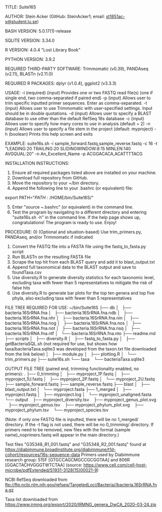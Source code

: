 TITLE: Suite16S

AUTHOR: Stein Acker (GitHub: SteinAcker1; email: st1851ac-s@student.lu.se)

BASH VERSION: 5.0.17(1)-release

SQLITE VERSION: 3.34.0

R VERSION: 4.0.4 "Lost Library Book"

PYTHON VERSION: 3.9.2

REQUIRED THIRD-PARTY SOFTWARE: Trimmomatic (v0.39), PANDAseq (v2.11), BLASTn (v2.11.0)

REQUIRED R PACKAGES: dplyr (v1.0.4), ggplot2 (v3.3.3)

USAGE:
-i 	(required) (input) Provides one or two FASTQ read file(s) (one if single end, two comma-separated if paired end)
-p	(input) Allows user to trim specific inputted primer sequences. Enter as comma-separated.
-t	(input) Allows user to use Trimmomatic with user-specified settings. Input should be in double quotations.
-d	(input) Allows user to specify a BLAST database to use other than the default RefSeq 16s database
-c  (input) Allows user to specify how many cores to use in analysis (default = 2)
-n  (input) Allows user to specify a file stem in the project (default: myproject)
-h  (boolean) Prints this help screen and exits

EXAMPLE: suite16s.sh -i sample_forward.fastq,sample_reverse.fastq -c 16 -t "LEADING:20 TRAILING:20 SLIDINGWINDOW:8:15 MINLEN:140 AVGQUAL:20" -n An_Excellent_Name -p ACGGACACA,ACATTTTACG

INSTALLATION INSTRUCTIONS:
1) Ensure all required packages listed above are installed on your machine.
2) Download full repository from GitHub.
3) Move the repository to your ~/bin directory.
4) Append the following line to your .bashrc (or equivalent) file:

export PATH="$PATH:/$HOME/bin/Suite16S/"

5) Enter "source ~.bashrc" (or equivalent) in the command line.
6) Test the program by navigating to a different directory and entering "suite16s.sh -h" in the command line.
   If the help page shows up, congratulations! The program is ready to use. Enjoy!

PROCEDURE:
0) (Optional and situation-based) Use trim_primers.py, PANDAseq, and/or Trimmomatic if indicated
1) Convert the FASTQ file into a FASTA file using the fastq_to_fasta.py script
2) Run BLASTn on the resulting FASTA file
3) Scrape the top hit from each BLAST query and add it to blast_output.txt
4) Append full taxonomical data to the BLAST output and save to foundTaxa.csv
5) Use diversity.R to generate diversity statistics for each taxonomic level, excluding taxa with fewer than 5 representatives to mitigate the risk of false hits
6) Use diversity.R to generate bar plots for the top ten genera and top five phyla, also excluding taxa with fewer than 5 representatives

FILE TREE REQUIRED FOR USE:
~/bin/Suite16S
      ├── db
      │   ├── bacteria.16SrRNA.fna
      │   ├── bacteria.16SrRNA.fna.ndb
      │   ├── bacteria.16SrRNA.fna.nhr
      │   ├── bacteria.16SrRNA.fna.nin
      │   ├── bacteria.16SrRNA.fna.nog
      │   ├── bacteria.16SrRNA.fna.nos
      │   ├── bacteria.16SrRNA.fna.not
      │   ├── bacteria.16SrRNA.fna.nsq
      │   ├── bacteria.16SrRNA.fna.ntf
      │   └── bacteria.16SrRNA.fna.nto
      ├── readme.md
      ├── scripts
      │   ├── diversity.R
      │   ├── fastq_to_fasta.py
      │   ├── getBacteriaSQL.sh (not required for use, but shows how taxa/bacteriaTaxa.sqlite3 was developed from the taxon.txt file downloaded from the link below)
      │   ├── module.py
      │   ├── plotting.R
      │   └── trim_primers.py
      ├── suite16s.sh
      └── taxa
          └── bacteriaTaxa.sqlite3

OUTPUT FILE TREE (paired end, trimming functionality enabled, no primers):
.
├── 0_trimming
│   ├── myproject_1P.fastq
│   ├── myproject_1U.fastq
│   ├── myproject_2P.fastq
│   └── myproject_2U.fastq
├── sample_forward.fastq
├── sample_reverse.fastq
├── blast
│   ├── blast_output.txt
│   └── myproject.fasta
├── 1_merged
│   ├── myproject.fastq
│   ├── myproject.log
│   └── myproject_unaligned.fasta
└── output
    ├── myproject_diversity.tsv
    ├── myproject_genus_plot.svg
    ├── myproject_genus.tsv
    ├── myproject_phylum_plot.svg
    ├── myproject_phylum.tsv
    └── myproject_species.tsv

 (Note: if only one FASTQ file is inputted, there will be no 1_merged/ directory. If
   the -t flag is not used, there will be no 0_trimming/ directory. If primers need to
   be removed, new files with the format (sample name)_noprimers.fastq will appear in
   the main directory.)

Test files "G35348_R1_001.fastq" and "G35348_R2_001.fastq" found at https://diabimmune.broadinstitute.org/diabimmune/t1d-cohort/resources/16s-sequence-data
Primers used by Diabimmune research group: 515F [GTGCCAGCMGCCGCGGTAA] and 806R [GGACTACHVGGGTWTCTAA] (source: https://www.cell.com/cell-host-microbe/pdfExtended/S1931-3128(15)00021-9)

NCBI RefSeq downloaded from ftp://ftp.ncbi.nlm.nih.gov/refseq/TargetedLoci/Bacteria//bacteria.16SrRNA.fna.gz

Taxa list downloaded from https://www.irmng.org/export/2020/IRMNG_genera_DwCA_2020-03-24.zip
